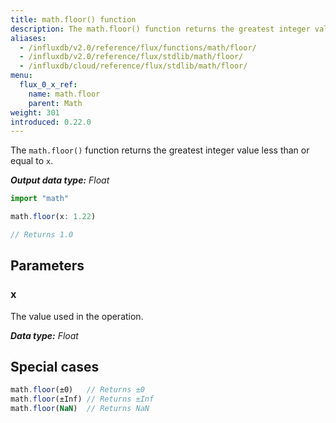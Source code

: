 ```yaml
---
title: math.floor() function
description: The math.floor() function returns the greatest integer value less than or equal to `x`.
aliases:
  - /influxdb/v2.0/reference/flux/functions/math/floor/
  - /influxdb/v2.0/reference/flux/stdlib/math/floor/
  - /influxdb/cloud/reference/flux/stdlib/math/floor/
menu:
  flux_0_x_ref:
    name: math.floor
    parent: Math
weight: 301
introduced: 0.22.0
---
```


The `math.floor()` function returns the greatest integer value less than or equal to `x`.

_**Output data type:** Float_

```js
import "math"

math.floor(x: 1.22)

// Returns 1.0
```

## Parameters

### x
The value used in the operation.

_**Data type:** Float_

## Special cases
```js
math.floor(±0)   // Returns ±0
math.floor(±Inf) // Returns ±Inf
math.floor(NaN)  // Returns NaN
```
